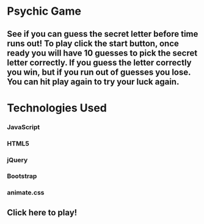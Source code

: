 # Psychic Game

## See if you can guess the secret letter before time runs out! To play click the start button, once ready you will have 10 guesses to pick the secret letter correctly. If you guess the letter correctly you win, but if you run out of guesses you lose. You can hit play again to try your luck again. 

# Technologies Used

### JavaScript
### HTML5
### jQuery
### Bootstrap
### animate.css

## Click here to play!
